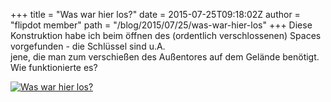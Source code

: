 +++
title = "Was war hier los?"
date = 2015-07-25T09:18:02Z
author = "flipdot member"
path = "/blog/2015/07/25/was-war-hier-los"
+++
Diese Konstruktion habe ich beim öffnen des (ordentlich verschlossenen)
Spaces vorgefunden - die Schlüssel sind u.A.  
jene, die man zum verschießen des Außentores auf dem Gelände benötigt.
Wie funktionierte es?

[![Was war hier
los?](/media/riddle.serendipityThumb.jpg)](/media/riddle.jpg)
